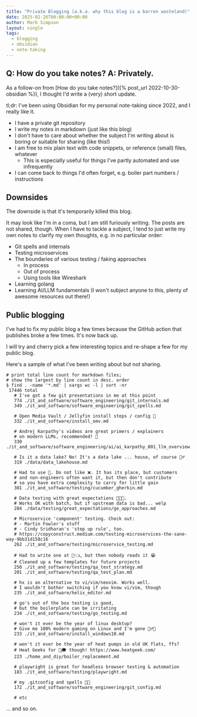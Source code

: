 ```yaml
---
title: "Private Blogging (a.k.a. why this blog is a barren wasteland)"
date: 2025-02-26T00:00:00+00:00
author: Mark Simpson
layout: single
tags:
  - blogging
  - obsidian
  - note-taking  
---
```


## Q: How do you take notes? A: Privately.
As a follow-on from [How do you take notes?]({% post_url 2022-10-30-obsidian %}), I thought I'd write a (very) short update.

tl;dr: I've been using Obsidian for my personal note-taking since 2022, and I really like it.
- I have a private git repository
- I write my notes in markdown (just like this blog)
- I don't have to care about whether the subject I'm writing about is boring or suitable for sharing (like this!)
- I am free to mix plain text with code snippets, or reference (small) files, whatever
  - This is especially useful for things I've partly automated and use infrequently
- I can come back to things I'd often forget, e.g. boiler part numbers / instructions

## Downsides
The downside is that it's temporarily killed this blog. 

It may look like I'm in a coma, but I am still furiously writing. The posts are not shared, though. When I have to tackle a subject, I tend to just write my own notes to clarify my own thoughts, e.g. in no particular order:
- Git spells and internals
- Testing microservices
- The boundaries of various testing / faking approaches
  - In process
  - Out of process
  - Using tools like Wireshark
- Learning golang
- Learning AI/LLM fundamentals (I won't subject anyone to this, plenty of awesome resources out there!)

## Public blogging
I've had to fix my public blog a few times because the GitHub action that publishes broke a few times. It's now back up.

I will try and cherry pick a few interesting topics and re-shape a few for my public blog.

Here's a sample of what I've been writing about but not sharing.
```shell
# print total line count for markdown files; 
# show the largest by line count in desc. order
$ find . -name '*.md' | xargs wc -l | sort -nr
 17446 total
   # I've got a few git presentations in me at this point
   774 ./it_and_software/software_engineering/git_internals.md
   349 ./it_and_software/software_engineering/git_spells.md
      
   # Open Media Vault / Jellyfin install steps / config 📼
   332 ./it_and_software/install_omv.md
   
   # Andrej Karpathy's videos are great primers / explainers
   # on modern LLMs, recommended! 🤖
   330 ./it_and_software/software_engineering/ai/ai_karpathy_001_llm_overview.md
   
   # Is it a data lake? No! It's a data lake ... house, of course 🤦‍♂️
   319 ./data/data_lakehouse.md
   
   # Had to use 🥒. Do not like ❌. It has its place, but customers
   # and non-engineers often want it, but then don't contribute
   # so you have extra complexity to carry for little gain
   301 ./it_and_software/testing/cucumber_gherkin.md

   # Data testing with great expectations 👩‍💻🧪. 
   # Works OK with batch, but if upstream data is bad... welp
   284 ./data/testing/great_expectations/ge_approaches.md

   # Microservice 'component' testing. Check out:
   # - Martin Fowler's stuff
   # - Cindy Sridharan's 'step up rule', too.
   # https://copyconstruct.medium.com/testing-microservices-the-sane-way-9bb31d158c16
   262 ./it_and_software/testing/microservice_testing.md 
   
   # Had to write one at 🔫👈, but then nobody reads it 😭
   # Cleaned up a few templates for future projects
   250 ./it_and_software/testing/qa_test_strategy.md
   201 ./it_and_software/testing/qa_test_plan.md
   
   # hx is an alternative to vi/vim/neovim. Works well.
   # I wouldn't bother switching if you know vi/vim, though
   235 ./it_and_software/helix_editor.md

   # go's out of the box testing is good,
   # but the boilerplate can be irritating
   234 ./it_and_software/testing/go_testing.md

   # won't it ever be the year of linux desktop? 
   # Give me 100% modern gaming on Linux and I'm gone 🏃‍♂️💨
   233 ./it_and_software/install_windows10.md

   # won't it ever be the year of heat pumps in old UK flats, ffs? 
   # Heat Geeks for 🧠🎓 though! https://www.heatgeek.com/
   223 ./home_and_diy/boiler_replacement.md
 
   # playwright is great for headless browser testing & automation
   183 ./it_and_software/testing/playwright.md

   # my .gitconfig and spells 👩‍💻
   172 ./it_and_software/software_engineering/git_config.md

   # etc   
```

... and so on.